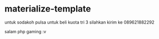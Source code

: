 # materialize-template

untuk sodakoh pulsa untuk beli kuota tri 3 silahkan kirim ke 089621882292

salam php gaming :v
